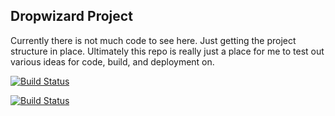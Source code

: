 Dropwizard Project
------------------

Currently there is not much code to see here. Just getting the project structure in place. Ultimately this 
repo is really just a place for me to test out various ideas for code, build, and deployment on.

[![Build Status](https://travis-ci.org/charliek/dw-projects.png?branch=master)](https://travis-ci.org/charliek/dw-projects)

[![Build Status](https://drone.io/github.com/charliek/dw-projects/status.png)](https://drone.io/github.com/charliek/dw-projects/latest)
